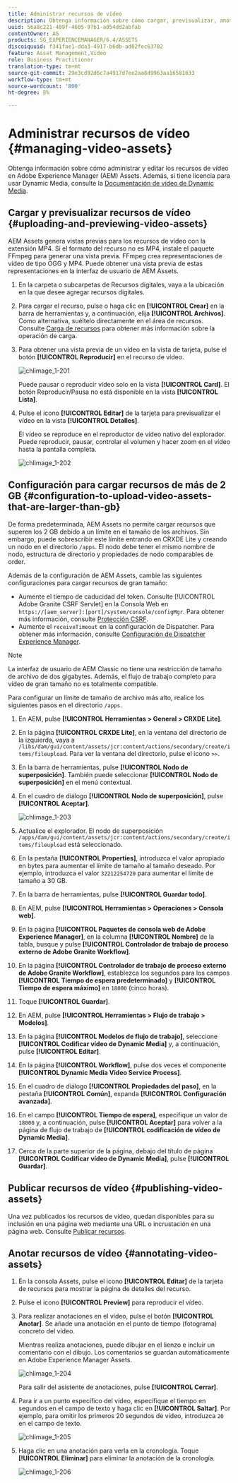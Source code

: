 ```yaml
---
title: Administrar recursos de vídeo
description: Obtenga información sobre cómo cargar, previsualizar, anotar y publicar recursos de vídeo.
uuid: 56a8c221-409f-4605-97b1-a054dd2abfab
contentOwner: AG
products: SG_EXPERIENCEMANAGER/6.4/ASSETS
discoiquuid: f341fae1-dda3-4917-b6db-ad02fec63702
feature: Asset Management,Video
role: Business Practitioner
translation-type: tm+mt
source-git-commit: 29e3cd92d6c7a4917d7ee2aa8d9963aa16581633
workflow-type: tm+mt
source-wordcount: '800'
ht-degree: 8%

---
```



# Administrar recursos de vídeo {#managing-video-assets}

Obtenga información sobre cómo administrar y editar los recursos de vídeo en Adobe Experience Manager (AEM) Assets. Además, si tiene licencia para usar Dynamic Media, consulte la [Documentación de vídeo de Dynamic Media](video.md).

## Cargar y previsualizar recursos de vídeo {#uploading-and-previewing-video-assets}

AEM Assets genera vistas previas para los recursos de vídeo con la extensión MP4. Si el formato del recurso no es MP4, instale el paquete FFmpeg para generar una vista previa. FFmpeg crea representaciones de vídeo de tipo OGG y MP4. Puede obtener una vista previa de estas representaciones en la interfaz de usuario de AEM Assets.

1. En la carpeta o subcarpetas de Recursos digitales, vaya a la ubicación en la que desee agregar recursos digitales.
1. Para cargar el recurso, pulse o haga clic en **[!UICONTROL Crear]** en la barra de herramientas y, a continuación, elija **[!UICONTROL Archivos]**. Como alternativa, suéltelo directamente en el área de recursos. Consulte [Carga de recursos](managing-assets-touch-ui.md#uploading-assets) para obtener más información sobre la operación de carga.
1. Para obtener una vista previa de un vídeo en la vista de tarjeta, pulse el botón **[!UICONTROL Reproducir]** en el recurso de vídeo.

   ![chlimage_1-201](assets/chlimage_1-201.png)

   Puede pausar o reproducir vídeo solo en la vista **[!UICONTROL Card]**. El botón Reproducir/Pausa no está disponible en la vista **[!UICONTROL Lista]**.

1. Pulse el icono **[!UICONTROL Editar]** de la tarjeta para previsualizar el vídeo en la vista **[!UICONTROL Detalles]**.

   El vídeo se reproduce en el reproductor de vídeo nativo del explorador. Puede reproducir, pausar, controlar el volumen y hacer zoom en el vídeo hasta la pantalla completa.

   ![chlimage_1-202](assets/chlimage_1-202.png)

## Configuración para cargar recursos de más de 2 GB {#configuration-to-upload-video-assets-that-are-larger-than-gb}

De forma predeterminada, AEM Assets no permite cargar recursos que superen los 2 GB debido a un límite en el tamaño de los archivos. Sin embargo, puede sobrescribir este límite entrando en CRXDE Lite y creando un nodo en el directorio `/apps`. El nodo debe tener el mismo nombre de nodo, estructura de directorio y propiedades de nodo comparables de order.

Además de la configuración de AEM Assets, cambie las siguientes configuraciones para cargar recursos de gran tamaño:

* Aumente el tiempo de caducidad del token. Consulte [!UICONTROL Adobe Granite CSRF Servlet] en la Consola Web en `https://[aem_server]:[port]/system/console/configMgr`. Para obtener más información, consulte [Protección CSRF](/help/sites-developing/csrf-protection.md).
* Aumente el `receiveTimeout` en la configuración de Dispatcher. Para obtener más información, consulte [Configuración de Dispatcher Experience Manager](https://docs.adobe.com/content/help/en/experience-manager-dispatcher/using/configuring/dispatcher-configuration.html#renders-options).

>[!NOTE]
>
>La interfaz de usuario de AEM Classic no tiene una restricción de tamaño de archivo de dos gigabytes. Además, el flujo de trabajo completo para vídeo de gran tamaño no es totalmente compatible.

Para configurar un límite de tamaño de archivo más alto, realice los siguientes pasos en el directorio `/apps`.

1. En AEM, pulse **[!UICONTROL Herramientas > General > CRXDE Lite]**.
1. En la página **[!UICONTROL CRXDE Lite]**, en la ventana del directorio de la izquierda, vaya a `/libs/dam/gui/content/assets/jcr:content/actions/secondary/create/items/fileupload`. Para ver la ventana del directorio, pulse el icono `>>`.
1. En la barra de herramientas, pulse **[!UICONTROL Nodo de superposición]**. También puede seleccionar **[!UICONTROL Nodo de superposición]** en el menú contextual.
1. En el cuadro de diálogo **[!UICONTROL Nodo de superposición]**, pulse **[!UICONTROL Aceptar]**.

   ![chlimage_1-203](assets/chlimage_1-203.png)

1. Actualice el explorador. El nodo de superposición `/apps/dam/gui/content/assets/jcr:content/actions/secondary/create/items/fileupload` está seleccionado.
1. En la pestaña **[!UICONTROL Properties]**, introduzca el valor apropiado en bytes para aumentar el límite de tamaño al tamaño deseado. Por ejemplo, introduzca el valor `32212254720` para aumentar el límite de tamaño a 30 GB.

1. En la barra de herramientas, pulse **[!UICONTROL Guardar todo]**.
1. En AEM, pulse **[!UICONTROL Herramientas > Operaciones > Consola web]**.
1. En la página **[!UICONTROL Paquetes de consola web de Adobe Experience Manager]**, en la columna **[!UICONTROL Nombre]** de la tabla, busque y pulse **[!UICONTROL Controlador de trabajo de proceso externo de Adobe Granite Workflow]**.
1. En la página **[!UICONTROL Controlador de trabajo de proceso externo de Adobe Granite Workflow]**, establezca los segundos para los campos **[!UICONTROL Tiempo de espera predeterminado]** y **[!UICONTROL Tiempo de espera máximo]** en `18000` (cinco horas).
1. Toque **[!UICONTROL Guardar]**.
1. En AEM, pulse **[!UICONTROL Herramientas > Flujo de trabajo > Modelos]**.
1. En la página **[!UICONTROL Modelos de flujo de trabajo]**, seleccione **[!UICONTROL Codificar vídeo de Dynamic Media]** y, a continuación, pulse **[!UICONTROL Editar]**.
1. En la página **[!UICONTROL Workflow]**, pulse dos veces el componente **[!UICONTROL Dynamic Media Video Service Process]**.
1. En el cuadro de diálogo **[!UICONTROL Propiedades del paso]**, en la pestaña **[!UICONTROL Común]**, expanda **[!UICONTROL Configuración avanzada]**.
1. En el campo **[!UICONTROL Tiempo de espera]**, especifique un valor de `18000` y, a continuación, pulse **[!UICONTROL Aceptar]** para volver a la página de flujo de trabajo de **[!UICONTROL codificación de vídeo de Dynamic Media]**.
1. Cerca de la parte superior de la página, debajo del título de página **[!UICONTROL Codificar vídeo de Dynamic Media]**, pulse **[!UICONTROL Guardar]**.

## Publicar recursos de vídeo {#publishing-video-assets}

Una vez publicados los recursos de vídeo, quedan disponibles para su inclusión en una página web mediante una URL o incrustación en una página web. Consulte [Publicar recursos](publishing-dynamicmedia-assets.md).

## Anotar recursos de vídeo {#annotating-video-assets}

1. En la consola Assets, pulse el icono **[!UICONTROL Editar]** de la tarjeta de recursos para mostrar la página de detalles del recurso.
1. Pulse el icono **[!UICONTROL Preview]** para reproducir el vídeo.
1. Para realizar anotaciones en el vídeo, pulse el botón **[!UICONTROL Anotar]**. Se añade una anotación en el punto de tiempo (fotograma) concreto del vídeo.

   Mientras realiza anotaciones, puede dibujar en el lienzo e incluir un comentario con el dibujo. Los comentarios se guardan automáticamente en Adobe Experience Manager Assets.

   ![chlimage_1-204](assets/chlimage_1-204.png)

   Para salir del asistente de anotaciones, pulse **[!UICONTROL Cerrar]**.

1. Para ir a un punto específico del vídeo, especifique el tiempo en segundos en el campo de texto y haga clic en **[!UICONTROL Saltar]**. Por ejemplo, para omitir los primeros 20 segundos de vídeo, introduzca `20` en el campo de texto.

   ![chlimage_1-205](assets/chlimage_1-205.png)

1. Haga clic en una anotación para verla en la cronología. Toque **[!UICONTROL Eliminar]** para eliminar la anotación de la cronología.

   ![chlimage_1-206](assets/chlimage_1-206.png)
